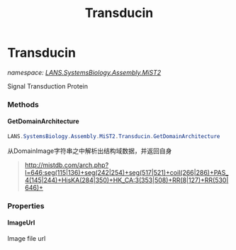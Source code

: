 ﻿---
title: Transducin
---

# Transducin
_namespace: [LANS.SystemsBiology.Assembly.MiST2](N-LANS.SystemsBiology.Assembly.MiST2.html)_

Signal Transduction Protein



### Methods

#### GetDomainArchitecture
```csharp
LANS.SystemsBiology.Assembly.MiST2.Transducin.GetDomainArchitecture
```
从DomainImage字符串之中解析出结构域数据，并返回自身
> 
>  http://mistdb.com/arch.php?l=646;seg(115|136)+seg(242|254)+seg(517|521)+coil(266|286)+PAS_4(145|244)+HisKA(284|350)+HK_CA:3(353|508)+RR(8|127)+RR(530|646)+
>  


### Properties

#### ImageUrl
Image file url
